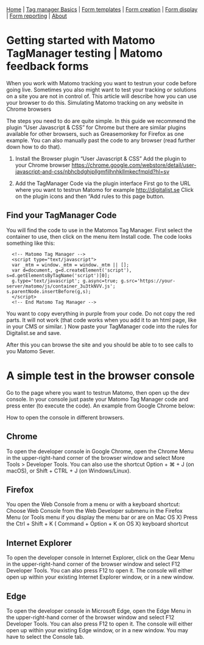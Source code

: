 [Home](./index.md) | [Tag manager Basics](./tag-manager-basics.md) | [Form templates](./form-templates.md) | [Form creation](./form-creation.md) | [Form display](./form-display.md) | [Form reporting](./form-reporting.md) | [About](./about.md)

# Getting started with Matomo TagManager testing | Matomo feedback forms
When you work with Matomo tracking you want to testrun your code before going live. Sometimes you also might want to test your tracking or solutions on a site you are not in control of.
This article will describe how you can use your browser to do this.
 Simulating Matomo tracking on any website in Chrome browsers
 
The steps you need to do are quite simple. 
In this guide we recommend the plugin “User Javascript & CSS” for Chrome but there are similar plugins available for other browsers, such as Greasemonkey for Firefox as one example. You can also manually past the code to any browser (read further down how to do that). 

1. Install the Browser plugin “User Javascript & CSS”
Add the plugin to your Chrome browser https://chrome.google.com/webstore/detail/user-javascript-and-css/nbhcbdghjpllgmfilhnhkllmkecfmpld?hl=sv
 
2. Add the TagManager Code via the plugin interface
First go to the URL where you want to testrun Matomo for example 
http://digitalist.se
Click on the plugin icons and then “Add rules to this page button.
 
 
 
## Find your TagManager Code
You will find the code to use in the Matomos Tag Manager.
First select the container to use, then click on the menu item Install code.
The code looks something like this:
```
  <!-- Matomo Tag Manager -->
  <script type="text/javascript">
  var _mtm = window._mtm = window._mtm || [];
  var d=document, g=d.createElement('script'), s=d.getElementsByTagName('script')[0];
  g.type='text/javascript'; g.async=true; g.src='https://your-server/matomo/js/container_3u3tkNVV.js'; s.parentNode.insertBefore(g,s);
  </script>
  <!-- End Matomo Tag Manager -->
 ```

You want to copy everything in purple from your code. Do not  copy the red parts. It will not work (that code works when you add it to an html page, like in your CMS or similar. )
Now paste your TagManager code into the rules for Digitalist.se and save.

After this you can browse the site and you should be able to to see calls to you Matomo Sever.
 
 
# A simple test in the browser console
Go to the page where you want to testrun Matomo, then open up the dev console.
In your console just paste your Matomo Tag Manager code and press enter (to execute the code).
An example from Google Chrome below:

 
How to open the console in different browsers.
## Chrome
To open the developer console in Google Chrome, open the Chrome Menu in the upper-right-hand corner of the browser window and select More Tools > Developer Tools. You can also use the shortcut Option + ⌘ + J (on macOS), or Shift + CTRL + J (on Windows/Linux).
## Firefox
You open the Web Console from a menu or with a keyboard shortcut: Choose Web Console from the Web Developer submenu in the Firefox Menu (or Tools menu if you display the menu bar or are on Mac OS X) Press the Ctrl + Shift + K ( Command + Option + K on OS X) keyboard shortcut
## Internet Explorer
To open the developer console in Internet Explorer, click on the Gear Menu in the upper-right-hand corner of the browser window and select F12 Developer Tools. You can also press F12 to open it. The console will either open up within your existing Internet Explorer window, or in a new window.
## Edge
To open the developer console in Microsoft Edge, open the Edge Menu in the upper-right-hand corner of the browser window and select F12 Developer Tools. You can also press F12 to open it. The console will either open up within your existing Edge window, or in a new window. You may have to select the Console tab.
